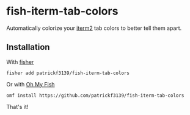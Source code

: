 # fish-iterm-tab-colors
Automatically colorize your [iterm2](https://www.iterm2.com) tab colors to better tell them apart.

## Installation
With [fisher](https://github.com/jorgebucaran/fisher)
```
fisher add patrickf3139/fish-iterm-tab-colors
```

Or with [Oh My Fish](https://github.com/oh-my-fish/oh-my-fish)
```fish
omf install https://github.com/patrickf3139/fish-iterm-tab-colors
```

That's it!
